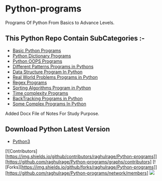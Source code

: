 # Python-programs
Programs Of Python From Basics to Advance Levels.

## This Python Repo Contain SubCategories :-

* [Basic Python Programs](Basic-programs)
* [Python Dictionary Programs](Dictionary)
* [Python OOPS Programs](OOPS)
* [Different Patterns Programs in Pythons](Patterns)
* [Data Structure Program In Python](Data_structures)
* [Real World Problems Programs in Python](Real-world)
* [Regex Programs](Regex)
* [Sorting Algorithms  Program in Python](Sortings)
* [Time complexity Programs](Time_Complexity)
* [BackTracking Programs in Python](Backtracking)
* [Some Complex Programs In Python](Complex)

Added Docx File of Notes For Study Purpose.

## Download Python Latest Version

- [Python3](https://www.python.org/downloads/)

[![Contributors][https://img.shields.io/github/contributors/raghulrage/Python-programs]][https://github.com/raghulrage/Python-programs/graphs/contributors]
[![Forks][https://img.shields.io/github/forks/raghulrage/Python-programs]][https://github.com/raghulrage/Python-programs/network/members]
![](https://img.shields.io/github/repo-size/raghulrage/Python-programs?label=Repo%20size&style=flat-square)
